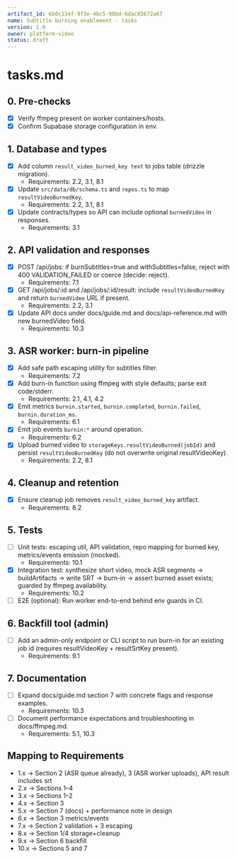 ```yaml
---
artifact_id: 6b0c134f-9f3e-4bc5-98bd-6dac85672a67
name: Subtitle burning enablement - tasks
version: 1.0
owner: platform-video
status: draft
---
```


# tasks.md

## 0. Pre-checks

-   [x] Verify ffmpeg present on worker containers/hosts.
-   [x] Confirm Supabase storage configuration in env.

## 1. Database and types

-   [x] Add column `result_video_burned_key text` to jobs table (drizzle migration).
    -   Requirements: 2.2, 3.1, 8.1
-   [x] Update `src/data/db/schema.ts` and `repos.ts` to map `resultVideoBurnedKey`.
    -   Requirements: 2.2, 3.1, 8.1
-   [x] Update contracts/types so API can include optional `burnedVideo` in responses.
    -   Requirements: 3.1

## 2. API validation and responses

-   [x] POST /api/jobs: if burnSubtitles=true and withSubtitles=false, reject with 400 VALIDATION_FAILED or coerce (decide: reject).
    -   Requirements: 7.1
-   [x] GET /api/jobs/:id and /api/jobs/:id/result: include `resultVideoBurnedKey` and return `burnedVideo` URL if present.
    -   Requirements: 2.2, 3.1
-   [x] Update API docs under docs/guide.md and docs/api-reference.md with new burnedVideo field.
    -   Requirements: 10.3

## 3. ASR worker: burn-in pipeline

-   [x] Add safe path escaping utility for subtitles filter.
    -   Requirements: 7.2
-   [x] Add burn-in function using ffmpeg with style defaults; parse exit code/stderr.
    -   Requirements: 2.1, 4.1, 4.2
-   [x] Emit metrics `burnin.started`, `burnin.completed`, `burnin.failed`, `burnin.duration_ms`.
    -   Requirements: 6.1
-   [x] Emit job events `burnin:*` around operation.
    -   Requirements: 6.2
-   [x] Upload burned video to `storageKeys.resultVideoBurned(jobId)` and persist `resultVideoBurnedKey` (do not overwrite original resultVideoKey).
    -   Requirements: 2.2, 8.1

## 4. Cleanup and retention

-   [x] Ensure cleanup job removes `result_video_burned_key` artifact.
    -   Requirements: 8.2

## 5. Tests

-   [ ] Unit tests: escaping util, API validation, repo mapping for burned key, metrics/events emission (mocked).
    -   Requirements: 10.1
-   [x] Integration test: synthesize short video, mock ASR segments -> buildArtifacts -> write SRT -> burn-in -> assert burned asset exists; guarded by ffmpeg availability.
    -   Requirements: 10.2
-   [ ] E2E (optional): Run worker end-to-end behind env guards in CI.

## 6. Backfill tool (admin)

-   [ ] Add an admin-only endpoint or CLI script to run burn-in for an existing job id (requires resultVideoKey + resultSrtKey present).
    -   Requirements: 9.1

## 7. Documentation

-   [ ] Expand docs/guide.md section 7 with concrete flags and response examples.
    -   Requirements: 10.3
-   [ ] Document performance expectations and troubleshooting in docs/ffmpeg.md.
    -   Requirements: 5.1, 10.3

## Mapping to Requirements

-   1.x → Section 2 (ASR queue already), 3 (ASR worker uploads), API result includes srt
-   2.x → Sections 1–4
-   3.x → Sections 1–2
-   4.x → Section 3
-   5.x → Section 7 (docs) + performance note in design
-   6.x → Section 3 metrics/events
-   7.x → Section 2 validation + 3 escaping
-   8.x → Section 1/4 storage+cleanup
-   9.x → Section 6 backfill
-   10.x → Sections 5 and 7
